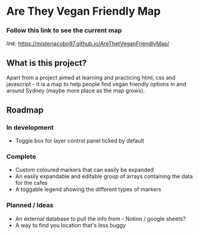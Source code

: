 # Are They Vegan Friendly Map

### Follow this link to see the current map
*link:*  https://misterjacobo97.github.io/AreThetVeganFriendlyMap/

## What is this project?

Apart from a project aimed at learning and practicing html, css and javascript - it is a map to help people find vegan friendly options in and around Sydney (maybe more place as the map grows).

## Roadmap

### In development
- Toggle box for layer control panel ticked by default

### Complete
- Custom coloured markers that can easily be expanded
- An easily expandable and editable group of arrays containing the data for the cafes
- A toggable legend showing the different types of markers

### Planned / Ideas
- An external database to pull the info from - Notion / google sheets?
- A way to find you location that's less buggy
